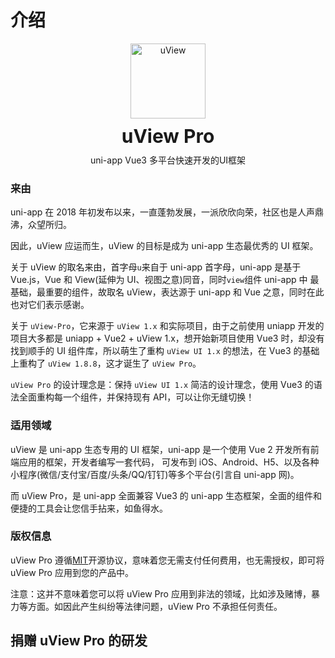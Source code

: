 # 介绍

<demo-model url="/"></demo-model>

<div class="intro-logo">
	<img class="logo" src="https://ik.imagekit.io/anyup/uview-pro/common/logo.png" alt="uView" />
	<h3>uView Pro</h3>
	<p class="slogan">uni-app Vue3 多平台快速开发的UI框架</p>
</div>

### 来由

uni-app 在 2018 年初发布以来，一直蓬勃发展，一派欣欣向荣，社区也是人声鼎沸，众望所归。

因此，uView 应运而生，uView 的目标是成为 uni-app 生态最优秀的 UI 框架。

关于 uView 的取名来由，首字母`u`来自于 uni-app 首字母，uni-app 是基于 Vue.js，Vue 和 View(延伸为 UI、视图之意)同音，同时`view`组件 uni-app 中
最基础，最重要的组件，故取名 uView，表达源于 uni-app 和 Vue 之意，同时在此也对它们表示感谢。

关于 `uView-Pro`，它来源于 `uView 1.x` 和实际项目，由于之前使用 uniapp 开发的项目大多都是 uniapp + Vue2 + uView 1.x，想开始新项目使用 Vue3 时，却没有找到顺手的 UI 组件库，所以萌生了重构 `uView UI 1.x` 的想法，在 Vue3 的基础上重构了 `uView 1.8.8`，这才诞生了 `uView Pro`。

`uView Pro` 的设计理念是：保持 `uView UI 1.x` 简洁的设计理念，使用 Vue3 的语法全面重构每一个组件，并保持现有 API，可以让你无缝切换！

### 适用领域

uView 是 uni-app 生态专用的 UI 框架，uni-app 是一个使用 Vue 2 开发所有前端应用的框架，开发者编写一套代码，
可发布到 iOS、Android、H5、以及各种小程序(微信/支付宝/百度/头条/QQ/钉钉)等多个平台(引言自 uni-app 网)。

而 uView Pro，是 uni-app 全面兼容 Vue3 的 uni-app 生态框架，全面的组件和便捷的工具会让您信手拈来，如鱼得水。

### 版权信息

uView Pro 遵循[MIT](https://baike.baidu.com/item/MIT/10772952)开源协议，意味着您无需支付任何费用，也无需授权，即可将 uView Pro 应用到您的产品中。

注意：这并不意味着您可以将 uView Pro 应用到非法的领域，比如涉及赌博，暴力等方面。如因此产生纠纷等法律问题，uView Pro 不承担任何责任。

## 捐赠 uView Pro 的研发

<donation></donation>

<style>
.intro-logo {
	text-align: center;
}

.intro-logo .logo {
	width: 120px;
	margin: auto;
}

.intro-logo h3 {
	font-size: 30px;
	font-weight: bold;
	margin-top: 10px;
	margin-bottom: 0;
}

.intro-logo .slogan {
	margin-top: 10px!important;
}
</style>
